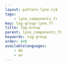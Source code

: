 ```yaml
---
layout: pattern-lyne.njk
tags: 
    - lyne_components_fr
key: tag-group-lyne_fr
title: Tag-Group
parent: lyne_components_fr
keywords: tag-group
order: 640
availablelanguages: 
    - de
    - en
---
```

